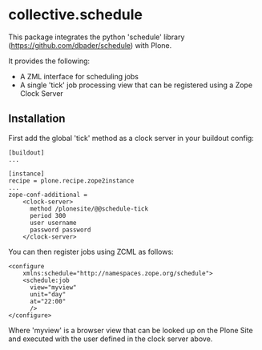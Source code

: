 collective.schedule
===================

This package integrates the python 'schedule' library (https://github.com/dbader/schedule) with Plone.

It provides the following:

 * A ZML interface for scheduling jobs
 * A single 'tick' job processing view that can be registered using a Zope Clock Server

Installation
------------

First add the global 'tick' method as a clock server in your buildout config:

    [buildout]
    ...
    
    [instance]
    recipe = plone.recipe.zope2instance
    ...
    zope-conf-additional =
        <clock-server>
          method /plonesite/@@schedule-tick
          period 300
          user username
          password password
        </clock-server>

You can then register jobs using ZCML as follows:

    <configure
        xmlns:schedule="http://namespaces.zope.org/schedule">
        <schedule:job
          view="myview"
          unit="day"
          at="22:00" 
          />
    </configure>
    
Where 'myview' is a browser view that can be looked up on the Plone Site and executed with the user defined in the clock server above.
